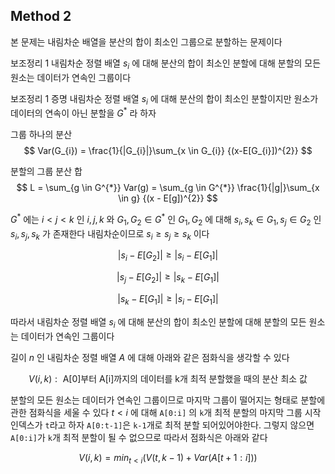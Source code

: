 ## Method 2

본 문제는 내림차순 배열을 분산의 합이 최소인 그룹으로 분할하는 문제이다

보조정리 1
내림차순 정렬 배열 $s_{i}$ 에 대해
분산의 합이 최소인 분할에 대해
분할의 모든 원소는 데이터가 연속인 그룹이다

보조정리 1 증명
내림차순 정렬 배열 $s_{i}$ 에 대해 분산의 합이 최소인 분할이지만
원소가 데이터의 연속이 아닌 분할을 $G^{*}$ 라 하자

그룹 하나의 분산
$$
Var(G_{i}) = \frac{1}{|G_{i}|}\sum_{x \in G_{i}} {(x-E[G_{i}])^{2}}
$$

분할의 그룹 분산 합
$$
L = \sum_{g \in G^{*}} Var(g) = \sum_{g \in G^{*}} \frac{1}{|g|}\sum_{x \in g} {(x - E[g])^{2}}
$$

$G^{*}$ 에는  $i < j < k$ 인 $i,j,k$ 와 $G_{1}, G_{2} \in G^{*}$ 인 $G_{1}, G_{2}$ 에 대해
$s_{i}, s_{k} \in G_{1}, s_{j} \in G_{2}$ 인 $s_{i}, s_{j}, s_{k}$ 가 존재한다
내림차순이므로 $s_{i} \ge s_{j} \ge s_{k}$ 이다

$$
|s_{i} - E[G_{2}]| \ge |s_{i} - E[G_{1}]|
$$

$$
|s_{j} - E[G_{2}]| \ge |s_{k} - E[G_{1}]|
$$

$$
|s_{k} - E[G_{1}]| \ge |s_{i} - E[G_{1}]|
$$

따라서 내림차순 정렬 배열 $s_{i}$ 에 대해
분산의 합이 최소인 분할에 대해
분할의 모든 원소는 데이터가 연속인 그룹이다

길이 $n$ 인 내림차순 정렬 배열 $A$ 에 대해 아래와 같은 점화식을 생각할 수 있다

$$
V(i, k) : \text{ A[0]부터 A[i]까지의 데이터를 k개 최적 분할했을 때의 분산 최소 값 }
$$

분할의 모든 원소는 데이터가 연속인 그룹이므로
마지막 그룹이 떨어지는 형태로 분할에 관한 점화식을 세울 수 있다
$t<i$ 에 대해 `A[0:i]` 의 `k`개 최적 분할의 마지막 그룹 시작 인덱스가 `t`라고 하자
`A[0:t-1]`은 `k-1`개로 최적 분할 되어있어야한다. 그렇지 않으면 `A[0:i]`가 `k`개 최적 분할이 될 수 없으므로 따라서 점화식은 아래와 같다

$$
V(i, k) = min_{t < i}(V(t, k-1) + Var(A[t+1:i]))
$$